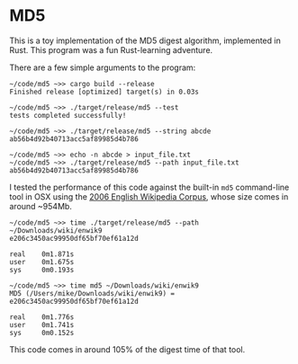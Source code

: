 # MD5
This is a toy implementation of the MD5 digest algorithm, implemented in Rust. This program was a fun Rust-learning adventure.

There are a few simple arguments to the program:

    ~/code/md5 ~>> cargo build --release
    Finished release [optimized] target(s) in 0.03s

    ~/code/md5 ~>> ./target/release/md5 --test
    tests completed successfully!

    ~/code/md5 ~>> ./target/release/md5 --string abcde
    ab56b4d92b40713acc5af89985d4b786

    ~/code/md5 ~>> echo -n abcde > input_file.txt
    ~/code/md5 ~>> ./target/release/md5 --path input_file.txt
    ab56b4d92b40713acc5af89985d4b786

I tested the performance of this code against the built-in `md5` command-line tool in OSX using the [2006 English Wikipedia Corpus](http://mattmahoney.net/dc/textdata.html), whose size comes in around ~954Mb.

    ~/code/md5 ~>> time ./target/release/md5 --path ~/Downloads/wiki/enwik9 
    e206c3450ac99950df65bf70ef61a12d

    real	0m1.871s
    user	0m1.675s
    sys	    0m0.193s

    ~/code/md5 ~>> time md5 ~/Downloads/wiki/enwik9 
    MD5 (/Users/mike/Downloads/wiki/enwik9) = e206c3450ac99950df65bf70ef61a12d

    real	0m1.776s
    user	0m1.741s
    sys    	0m0.152s

This code comes in around 105% of the digest time of that tool.

